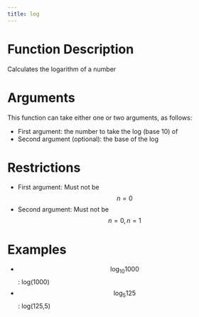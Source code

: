 ```yaml
---
title: log
---
```


<script src='https://cdnjs.cloudflare.com/ajax/libs/mathjax/2.7.5/latest.js?config=TeX-MML-AM_CHTML' async></script>

# Function Description
Calculates the logarithm of a number

# Arguments
This function can take either one or two arguments, as follows:
- First argument: the number to take the log (base 10) of
- Second argument (optional): the base of the log

# Restrictions
- First argument: Must not be $$n = 0$$
- Second argument: Must not be $$n = 0, n = 1$$

# Examples
- $$\log_{10}{1000}$$: log(1000)
- $$\log_5{125}$$: log(125,5)
